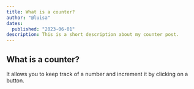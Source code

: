 ```yaml
---
title: What is a counter?
author: "@luisa"
dates:
  published: "2023-06-01"
description: This is a short description about my counter post.
---
```


## What is a counter?

It allows you to keep track of a number and increment it by clicking on a button.

<Counter></Counter>